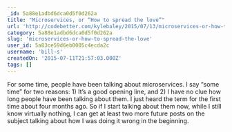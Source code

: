 ```yaml
---
_id: 5a88e1adbd6dca0d5f0d262a
title: "Microservices, or “How to spread the love”"
url: 'http://codebetter.com/kylebaley/2015/07/13/microservices-or-how-to-spread-the-love/'
category: 5a88e1adbd6dca0d5f0d262a
slug: 'microservices-or-how-to-spread-the-love'
user_id: 5a83ce59d6eb0005c4ecda2c
username: 'bill-s'
createdOn: '2015-07-11T21:57:03.000Z'
tags: []
---
```


For some time, people have been talking about microservices. I say “some time” for two reasons: 1) It’s a good opening line, and 2) I have no clue how long people have been talking about them. I just heard the term for the first time about four months ago. So if I start talking about them now, while I still know virtually nothing, I can get at least two more future posts on the subject talking about how I was doing it wrong in the beginning.
